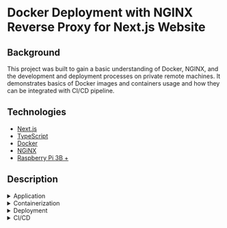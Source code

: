 # Docker Deployment with NGINX Reverse Proxy for Next.js Website

## Background

This project was built to gain a basic understanding of Docker, NGINX, and the development and deployment processes on private remote machines. It demonstrates basics of Docker images and containers usage and how they can be integrated with CI/CD pipeline.

## Technologies

- [Next.js](https://nextjs.org/)
- [TypeScript](https://www.typescriptlang.org/)
- [Docker](https://www.docker.com/)
- [NGiNX](https://nginx.org/)
- [Raspberry Pi 3B +](https://www.raspberrypi.com/products/raspberry-pi-3-model-b-plus/)

## Description

<details>

  <summary>Application</summary>

### Application

The core application framework is [Next.js](https://nextjs.org/) with [TypeScript](https://www.typescriptlang.org/) and [TailwindCSS](https://tailwindcss.com/).

While the frontend remains a simple Single Page Application (SPA) with a home screen providing a brief project description and no other functionality, the primary focus was integrating these technologies with containerization.

</details>

<details>

  <summary>Containerization</summary>

### Containerization

Containerization is an approach to package, distribute and manage applications alongside with other dependencies. It offers several reasons why it has been chosen for this project.

[Docker](https://www.docker.com/) was chosen as containerization tool because of its popularity and market share. That provides plenty of learning materials and a more mature ecosystem.

Compared to traditional virtual machines, containers share the same OS kernel with the host machine which makes them more efficient. In situations where the application is hosted on a machine with limited resources such efficiency improvement is crucial.

It also encapsulates the whole application, its dependencies and the environment in which it runs in containers. That means it can be run consistently in different environments and on different machines. In this specific case, the application was developed on Windows `x64` CPU architecture but hosted on Raspberry Pi OS Lite `AArch64/ARM64` CPU architecture.

The application can be easily started just by downloading a Docker image and then running a container based on that image or by running [Docker Compose](https://docs.docker.com/compose/) files without worrying about compatibility issues.

Containers also provides a layer of isolation from both other containers and host machine. Each container has its own file system so it limits security issues.

To host Docker images, the project utilizes the [GitHub Packages](https://github.com/features/packages) container registry instead of another popular choice [Docker Hub](https://hub.docker.com/). This choice was made to centralize both the codebase and container images in one location and simplify image management.

In this project there are no images semantic versioning, instead, there are two latest versions of images based on the `main` branch for different environments: `development` and `production`.

In general, there are two approaches to running this application production image. To provide request routing, between containers, host machine and web, [NGINX](https://nginx.org/) has to be installed.

- First approach (Single-Container) is to install [NGINX](https://nginx.org/) inside of the container at the image build step inside the Dockerfile. This lets us enclose the whole application as one image and store it in images repository as a whole which gives us a convenient and simple way to just download the image and run the container to start the application.

- Second approach (Multi-Container) is to use a separate image of [NGINX](https://nginx.org/) and use it in [Docker Compose](https://docs.docker.com/compose/) file which will produce two separate services, one for the application and the second for [NGINX](https://nginx.org/). This provides another layer of separation but requires building images by using [Docker Compose](https://docs.docker.com/compose/) which will lead to longer build and start time.

</details>

<details>

  <summary>Deployment</summary>

### Deployment

Deployment involves running the Docker containers on a private remote server hosted on [Raspberry Pi 3B+](https://www.raspberrypi.com/products/raspberry-pi-3-model-b-plus/).

Remote host machine uses Raspberry Pi OS Lite which is headless version of standard Raspberry Pi OS. Therefore whole deployment process and administration is done on a local machine via [Secure Shell](https://en.wikipedia.org/wiki/Secure_Shell).

[NGINX](https://nginx.org/) is configured as a simple reverse proxy and enables routing of incoming web traffic to the containerized application. This setup enhances security and performance while simplifying the management of containerized services.

</details>

<details>

  <summary>CI/CD</summary>

### CI/CD

Continuous Integration and Continuous Deployment pipelines are set up using [`GitHub Actions`](https://github.com/features/actions) workflow.

This workflow consists of:

- Building image.
- Tagging image version.
- Login to [GitHub Packages](https://github.com/features/packages) container registry.
- Pushing image to the registry.
- Removing old versions of images.

</details>
